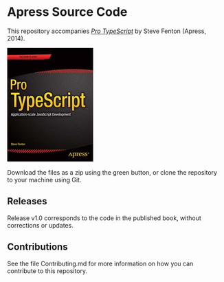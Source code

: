 # Apress Source Code

This repository accompanies [*Pro TypeScript*](http://www.apress.com/9781430267911) by Steve Fenton (Apress, 2014).

![Cover image](9781430267911.jpg)

Download the files as a zip using the green button, or clone the repository to your machine using Git.

## Releases

Release v1.0 corresponds to the code in the published book, without corrections or updates.

## Contributions

See the file Contributing.md for more information on how you can contribute to this repository.

